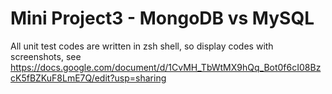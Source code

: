 # Mini Project3 - MongoDB vs MySQL
All unit test codes are written in zsh shell, so display codes with screenshots,
see https://docs.google.com/document/d/1CvMH_TbWtMX9hQq_Bot0f6cI08BzcK5fBZKuF8LmE7Q/edit?usp=sharing
